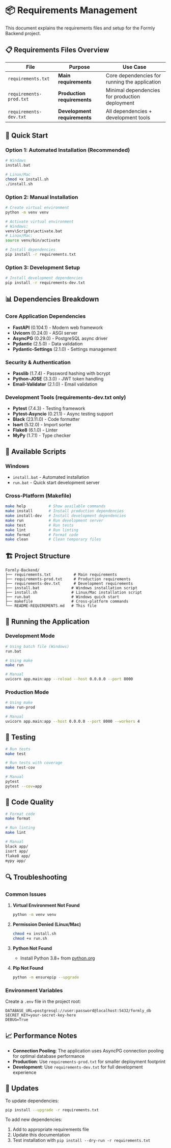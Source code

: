 # 📦 Requirements Management

This document explains the requirements files and setup for the Formly Backend project.

## 📋 Requirements Files Overview

| File | Purpose | Use Case |
|------|---------|----------|
| `requirements.txt` | **Main requirements** | Core dependencies for running the application |
| `requirements-prod.txt` | **Production requirements** | Minimal dependencies for production deployment |
| `requirements-dev.txt` | **Development requirements** | All dependencies + development tools |

## 🚀 Quick Start

### Option 1: Automated Installation (Recommended)
```bash
# Windows
install.bat

# Linux/Mac
chmod +x install.sh
./install.sh
```

### Option 2: Manual Installation
```bash
# Create virtual environment
python -m venv venv

# Activate virtual environment
# Windows:
venv\Scripts\activate.bat
# Linux/Mac:
source venv/bin/activate

# Install dependencies
pip install -r requirements.txt
```

### Option 3: Development Setup
```bash
# Install development dependencies
pip install -r requirements-dev.txt
```

## 📊 Dependencies Breakdown

### Core Application Dependencies
- **FastAPI** (0.104.1) - Modern web framework
- **Uvicorn** (0.24.0) - ASGI server
- **AsyncPG** (0.29.0) - PostgreSQL async driver
- **Pydantic** (2.5.0) - Data validation
- **Pydantic-Settings** (2.1.0) - Settings management

### Security & Authentication
- **Passlib** (1.7.4) - Password hashing with bcrypt
- **Python-JOSE** (3.3.0) - JWT token handling
- **Email-Validator** (2.1.0) - Email validation

### Development Tools (requirements-dev.txt only)
- **Pytest** (7.4.3) - Testing framework
- **Pytest-Asyncio** (0.21.1) - Async testing support
- **Black** (23.11.0) - Code formatter
- **Isort** (5.12.0) - Import sorter
- **Flake8** (6.1.0) - Linter
- **MyPy** (1.7.1) - Type checker

## 🔧 Available Scripts

### Windows
- `install.bat` - Automated installation
- `run.bat` - Quick start development server

### Cross-Platform (Makefile)
```bash
make help          # Show available commands
make install       # Install production dependencies
make install-dev   # Install development dependencies
make run           # Run development server
make test          # Run tests
make lint          # Run linting
make format        # Format code
make clean         # Clean temporary files
```

## 🏗️ Project Structure

```
Formly-Backend/
├── requirements.txt          # Main requirements
├── requirements-prod.txt     # Production requirements
├── requirements-dev.txt      # Development requirements
├── install.bat              # Windows installation script
├── install.sh               # Linux/Mac installation script
├── run.bat                  # Windows quick start
├── makefile                 # Cross-platform commands
└── README-REQUIREMENTS.md   # This file
```

## 🚀 Running the Application

### Development Mode
```bash
# Using batch file (Windows)
run.bat

# Using make
make run

# Manual
uvicorn app.main:app --reload --host 0.0.0.0 --port 8000
```

### Production Mode
```bash
# Using make
make run-prod

# Manual
uvicorn app.main:app --host 0.0.0.0 --port 8000 --workers 4
```

## 🧪 Testing

```bash
# Run tests
make test

# Run tests with coverage
make test-cov

# Manual
pytest
pytest --cov=app
```

## 🎨 Code Quality

```bash
# Format code
make format

# Run linting
make lint

# Manual
black app/
isort app/
flake8 app/
mypy app/
```

## 🔍 Troubleshooting

### Common Issues

1. **Virtual Environment Not Found**
   ```bash
   python -m venv venv
   ```

2. **Permission Denied (Linux/Mac)**
   ```bash
   chmod +x install.sh
   chmod +x run.sh
   ```

3. **Python Not Found**
   - Install Python 3.8+ from [python.org](https://python.org)

4. **Pip Not Found**
   ```bash
   python -m ensurepip --upgrade
   ```

### Environment Variables

Create a `.env` file in the project root:
```env
DATABASE_URL=postgresql://user:password@localhost:5432/formly_db
SECRET_KEY=your-secret-key-here
DEBUG=True
```

## 📈 Performance Notes

- **Connection Pooling**: The application uses AsyncPG connection pooling for optimal database performance
- **Production**: Use `requirements-prod.txt` for smaller deployment footprint
- **Development**: Use `requirements-dev.txt` for full development experience

## 🔄 Updates

To update dependencies:
```bash
pip install --upgrade -r requirements.txt
```

To add new dependencies:
1. Add to appropriate requirements file
2. Update this documentation
3. Test installation with `pip install --dry-run -r requirements.txt`
